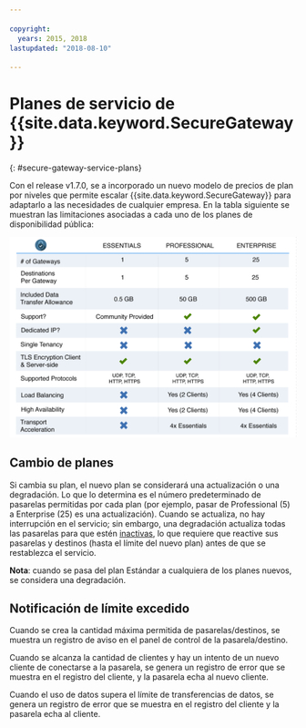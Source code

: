```yaml
---

copyright:
  years: 2015, 2018
lastupdated: "2018-08-10"

---
```


# Planes de servicio de {{site.data.keyword.SecureGateway}}
{: #secure-gateway-service-plans}

Con el release v1.7.0, se a incorporado un nuevo modelo de precios de plan por niveles que permite escalar {{site.data.keyword.SecureGateway}} para adaptarlo a las necesidades de cualquier empresa.  En la tabla siguiente se muestran las limitaciones asociadas a cada uno de los planes de disponibilidad pública:

![Modelo de plan por niveles](./images/planDetails.png?raw=true "Modelo de plan por niveles")

## Cambio de planes
Si cambia su plan, el nuevo plan se considerará una actualización o una degradación.  Lo que lo determina es el número predeterminado de pasarelas permitidas por cada plan (por ejemplo, pasar de Professional (5) a Enterprise (25) es una actualización).  Cuando se actualiza, no hay interrupción en el servicio; sin embargo, una degradación actualiza todas las pasarelas para que estén [inactivas](/docs/services/SecureGateway/securegateway_faq.html#states), lo que requiere que reactive sus pasarelas y destinos (hasta el límite del nuevo plan) antes de que se restablezca el servicio.

<b>Nota</b>: cuando se pasa del plan Estándar a cualquiera de los planes nuevos, se considera una degradación.


## Notificación de límite excedido
Cuando se crea la cantidad máxima permitida de pasarelas/destinos, se muestra un registro de aviso en el panel de control de la pasarela/destino.

Cuando se alcanza la cantidad de clientes y hay un intento de un nuevo cliente de conectarse a la pasarela, se genera un registro de error que se muestra en el registro del cliente, y la pasarela echa al nuevo cliente.

Cuando el uso de datos supera el límite de transferencias de datos, se genera un registro de error que se muestra en el registro del cliente y la pasarela echa al cliente.
